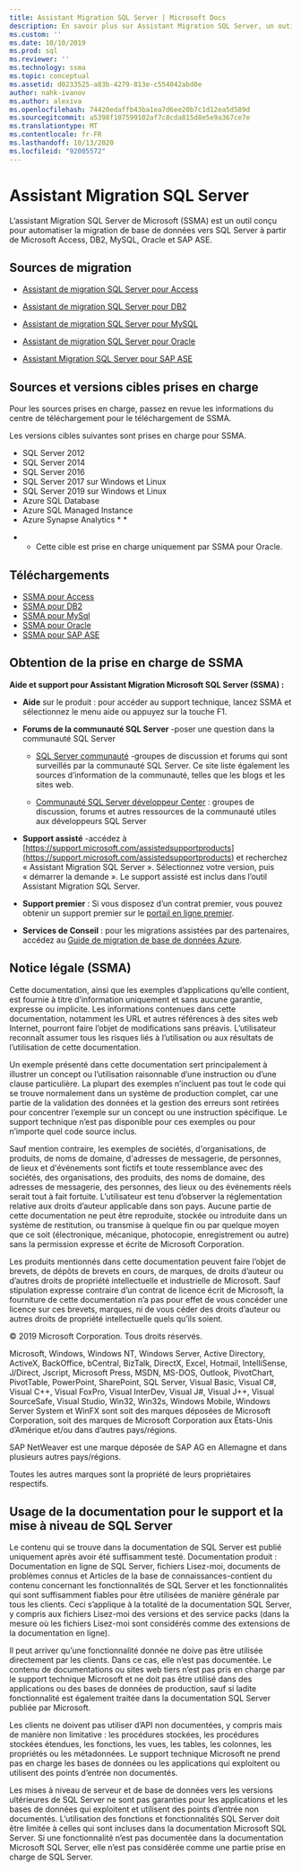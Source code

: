 ```yaml
---
title: Assistant Migration SQL Server | Microsoft Docs
description: En savoir plus sur Assistant Migration SQL Server, un outil qui automatise la migration de bases de données vers SQL Server à partir de Microsoft Access, DB2, MySQL, Oracle et SAP ASE.
ms.custom: ''
ms.date: 10/10/2019
ms.prod: sql
ms.reviewer: ''
ms.technology: ssma
ms.topic: conceptual
ms.assetid: d0233525-a83b-4279-813e-c554042abd0e
author: nahk-ivanov
ms.author: alexiva
ms.openlocfilehash: 74420edaffb43ba1ea7d6ee20b7c1d12ea5d589d
ms.sourcegitcommit: a5398f107599102af7c8cda815d8e5e9a367ce7e
ms.translationtype: MT
ms.contentlocale: fr-FR
ms.lasthandoff: 10/13/2020
ms.locfileid: "92005572"
---
```

# <a name="sql-server-migration-assistant"></a>Assistant Migration SQL Server

L’assistant Migration SQL Server de Microsoft (SSMA) est un outil conçu pour automatiser la migration de base de données vers SQL Server à partir de Microsoft Access, DB2, MySQL, Oracle et SAP ASE.  
  
## <a name="migration-sources"></a>Sources de migration  
  
- [Assistant de migration SQL Server pour Access](../ssma/access/sql-server-migration-assistant-for-access-accesstosql.md)  
  
- [Assistant de migration SQL Server pour DB2](../ssma/db2/sql-server-migration-assistant-for-db2-db2tosql.md)  
  
- [Assistant de migration SQL Server pour MySQL](../ssma/mysql/sql-server-migration-assistant-for-mysql-mysqltosql.md)  
  
- [Assistant de migration SQL Server pour Oracle](../ssma/oracle/sql-server-migration-assistant-for-oracle-oracletosql.md)  
  
- [Assistant Migration SQL Server pour SAP ASE](../ssma/sybase/sql-server-migration-assistant-for-sybase-sybasetosql.md)  

## <a name="supported-sources-and-target-versions"></a>Sources et versions cibles prises en charge

Pour les sources prises en charge, passez en revue les informations du centre de téléchargement pour le téléchargement de SSMA.

Les versions cibles suivantes sont prises en charge pour SSMA.

- SQL Server 2012
- SQL Server 2014
- SQL Server 2016
- SQL Server 2017 sur Windows et Linux
- SQL Server 2019 sur Windows et Linux
- Azure SQL Database
- Azure SQL Managed Instance
- Azure Synapse Analytics * *

* * Cette cible est prise en charge uniquement par SSMA pour Oracle.

## <a name="downloads"></a>Téléchargements

- [SSMA pour Access](https://aka.ms/ssmaforaccess)
- [SSMA pour DB2](https://aka.ms/ssmafordb2)
- [SSMA pour MySql](https://aka.ms/ssmaformysql)
- [SSMA pour Oracle](https://aka.ms/ssmafororacle)
- [SSMA pour SAP ASE](https://aka.ms/ssmaforsybase)
 
## <a name="getting-ssma-support"></a>Obtention de la prise en charge de SSMA  

**Aide et support pour Assistant Migration Microsoft SQL Server (SSMA) :**  
  
- **Aide** sur le produit : pour accéder au support technique, lancez SSMA et sélectionnez le menu aide ou appuyez sur la touche F1.  
  
- **Forums de la communauté SQL Server** -poser une question dans la communauté SQL Server  
  
  - [SQL Server communauté](https://go.microsoft.com/fwlink/?LinkId=42455) -groupes de discussion et forums qui sont surveillés par la communauté SQL Server. Ce site liste également les sources d’information de la communauté, telles que les blogs et les sites web.  
  
  - [Communauté SQL Server développeur Center](https://go.microsoft.com/fwlink/?LinkId=42456) : groupes de discussion, forums et autres ressources de la communauté utiles aux développeurs SQL Server  
  
- **Support assisté** -accédez à [https://support.microsoft.com/assistedsupportproducts](https://support.microsoft.com/assistedsupportproducts) et recherchez « Assistant Migration SQL Server ».  Sélectionnez votre version, puis « démarrer la demande ».  Le support assisté est inclus dans l’outil Assistant Migration SQL Server.  
  
- **Support premier** : Si vous disposez d’un contrat premier, vous pouvez obtenir un support premier sur le [portail en ligne premier](https://premier.microsoft.com/).  
  
- **Services de Conseil** : pour les migrations assistées par des partenaires, accédez au [Guide de migration de base de données Azure](https://datamigration.microsoft.com/).
  
## <a name="legal-notice-ssma"></a>Notice légale (SSMA)

Cette documentation, ainsi que les exemples d’applications qu’elle contient, est fournie à titre d’information uniquement et sans aucune garantie, expresse ou implicite. Les informations contenues dans cette documentation, notamment les URL et autres références à des sites web Internet, pourront faire l’objet de modifications sans préavis. L’utilisateur reconnaît assumer tous les risques liés à l’utilisation ou aux résultats de l’utilisation de cette documentation.  
  
Un exemple présenté dans cette documentation sert principalement à illustrer un concept ou l’utilisation raisonnable d’une instruction ou d’une clause particulière. La plupart des exemples n’incluent pas tout le code qui se trouve normalement dans un système de production complet, car une partie de la validation des données et la gestion des erreurs sont retirées pour concentrer l’exemple sur un concept ou une instruction spécifique. Le support technique n’est pas disponible pour ces exemples ou pour n’importe quel code source inclus.  
  
Sauf mention contraire, les exemples de sociétés, d'organisations, de produits, de noms de domaine, d'adresses de messagerie, de personnes, de lieux et d'événements sont fictifs et toute ressemblance avec des sociétés, des organisations, des produits, des noms de domaine, des adresses de messagerie, des personnes, des lieux ou des événements réels serait tout à fait fortuite. L’utilisateur est tenu d’observer la réglementation relative aux droits d’auteur applicable dans son pays. Aucune partie de cette documentation ne peut être reproduite, stockée ou introduite dans un système de restitution, ou transmise à quelque fin ou par quelque moyen que ce soit (électronique, mécanique, photocopie, enregistrement ou autre) sans la permission expresse et écrite de Microsoft Corporation.  
  
Les produits mentionnés dans cette documentation peuvent faire l’objet de brevets, de dépôts de brevets en cours, de marques, de droits d’auteur ou d’autres droits de propriété intellectuelle et industrielle de Microsoft. Sauf stipulation expresse contraire d’un contrat de licence écrit de Microsoft, la fourniture de cette documentation n’a pas pour effet de vous concéder une licence sur ces brevets, marques, ni de vous céder des droits d’auteur ou autres droits de propriété intellectuelle quels qu’ils soient.  
  
© 2019 Microsoft Corporation. Tous droits réservés.  
  
Microsoft, Windows, Windows NT, Windows Server, Active Directory, ActiveX, BackOffice, bCentral, BizTalk, DirectX, Excel, Hotmail, IntelliSense, J/Direct, Jscript, Microsoft Press, MSDN, MS-DOS, Outlook, PivotChart, PivotTable, PowerPoint, SharePoint, SQL Server, Visual Basic, Visual C#, Visual C++, Visual FoxPro, Visual InterDev, Visual J#, Visual J++, Visual SourceSafe, Visual Studio, Win32, Win32s, Windows Mobile, Windows Server System et WinFX sont soit des marques déposées de Microsoft Corporation, soit des marques de Microsoft Corporation aux États-Unis d’Amérique et/ou dans d’autres pays/régions.  
  
SAP NetWeaver est une marque déposée de SAP AG en Allemagne et dans plusieurs autres pays/régions.  
  
Toutes les autres marques sont la propriété de leurs propriétaires respectifs.  
  
## <a name="documentation-policy-for-sql-server-support-and-upgrade"></a>Usage de la documentation pour le support et la mise à niveau de SQL Server

Le contenu qui se trouve dans la documentation de SQL Server est publié uniquement après avoir été suffisamment testé. Documentation produit : Documentation en ligne de SQL Server, fichiers Lisez-moi, documents de problèmes connus et Articles de la base de connaissances-contient du contenu concernant les fonctionnalités de SQL Server et les fonctionnalités qui sont suffisamment fiables pour être utilisées de manière générale par tous les clients. Ceci s’applique à la totalité de la documentation SQL Server, y compris aux fichiers Lisez-moi des versions et des service packs (dans la mesure où les fichiers Lisez-moi sont considérés comme des extensions de la documentation en ligne).  
  
Il peut arriver qu’une fonctionnalité donnée ne doive pas être utilisée directement par les clients. Dans ce cas, elle n’est pas documentée. Le contenu de documentations ou sites web tiers n’est pas pris en charge par le support technique Microsoft et ne doit pas être utilisé dans des applications ou des bases de données de production, sauf si ladite fonctionnalité est également traitée dans la documentation SQL Server publiée par Microsoft.  
  
Les clients ne doivent pas utiliser d’API non documentées, y compris mais de manière non limitative : les procédures stockées, les procédures stockées étendues, les fonctions, les vues, les tables, les colonnes, les propriétés ou les métadonnées. Le support technique Microsoft ne prend pas en charge les bases de données ou les applications qui exploitent ou utilisent des points d’entrée non documentés.  
  
Les mises à niveau de serveur et de base de données vers les versions ultérieures de SQL Server ne sont pas garanties pour les applications et les bases de données qui exploitent et utilisent des points d’entrée non documentés. L’utilisation des fonctions et fonctionnalités SQL Server doit être limitée à celles qui sont incluses dans la documentation Microsoft SQL Server. Si une fonctionnalité n’est pas documentée dans la documentation Microsoft SQL Server, elle n’est pas considérée comme une partie prise en charge de SQL Server.  
